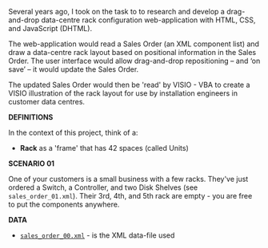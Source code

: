 Several years ago, I took on the task to to research and develop a drag-and-drop
data-centre rack configuration web-application with HTML, CSS, and JavaScript (DHTML).

The web-application would read a Sales Order (an XML component list) and draw
a data-centre rack layout based on positional information in the Sales Order. 
The user interface would allow drag-and-drop repositioning – and ‘on save’ – 
it would update the Sales Order.

The updated Sales Order would then be 'read' by VISIO - VBA to create a
VISIO illustration of the rack layout for use by installation engineers in
customer data centres.

**DEFINITIONS**

In the context of this project, think of a:
* **Rack** as a 'frame' that has 42 spaces (called Units)

**SCENARIO 01**

One of your customers is a small business with a few racks.
They've just ordered a Switch, a Controller, and two Disk Shelves (see `sales_order_01.xml`). 
Their 3rd, 4th, and 5th rack are empty - you are free to put the components anywhere.

**DATA**
* [`sales_order_00.xml`](sales_order_00.xml) - is the XML data-file used


 

